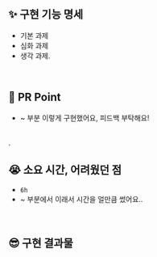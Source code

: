 <!-- PR의 제목은 "[ n주차 기본/심화/생각 과제 ] 과제명 " 으로 작성해주시면 되겠습니다 -->
<!-- PR은 리뷰어를 위한 글입니다, 보다 더 상세하게 적음으로써 소통을 활성화해봐요! -->

## ✨ 구현 기능 명세

- 기본 과제
- 심화 과제
- 생각 과제.

<br />

## 🎁 PR Point

- ~ 부분 이렇게 구현했어요, 피드백 부탁해요!

<br />.

## 😭 소요 시간, 어려웠던 점

- `6h`
- ~ 부분에서 이래서 시간을 얼만큼 썼어요..

<br />

## 😎 구현 결과물

<!-- 스크린샷, gif, 배포링크 등 자유롭게 작성하되 애니메이션이나 동적UI 확인이 필요한 경우에는 스크린샷은 인정하지 않습니다. -->
